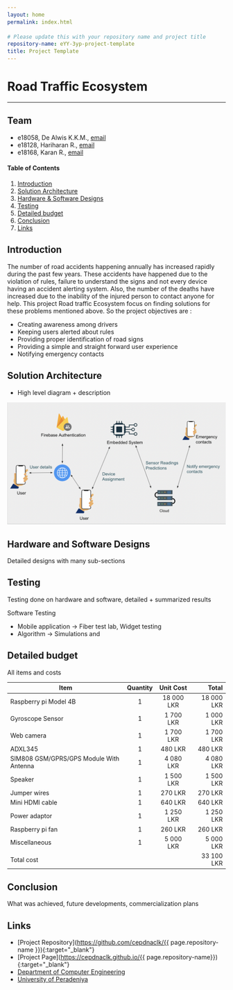 ```yaml
---
layout: home
permalink: index.html

# Please update this with your repository name and project title
repository-name: eYY-3yp-project-template
title: Project Template
---
```


[comment]: # "This is the standard layout for the project, but you can clean this and use your own template"

# Road Traffic Ecosystem

---

## Team
-  e18058, De Alwis K.K.M., [email](mailto:e18058@eng.pdn.ac.lk)
-  e18128, Hariharan R., [email](mailto:e18128@eng.pdn.ac.lk)
-  e18168, Karan R., [email](mailto:e18168@eng.pdn.ac.lk)

<!-- Image (photo/drawing of the final hardware) should be here -->

<!-- This is a sample image, to show how to add images to your page. To learn more options, please refer [this](https://projects.ce.pdn.ac.lk/docs/faq/how-to-add-an-image/) -->


<!-- ![Sample Image](./images/sample.png) -->

#### Table of Contents
1. [Introduction](#introduction)
2. [Solution Architecture](#solution-architecture )
3. [Hardware & Software Designs](#hardware-and-software-designs)
4. [Testing](#testing)
5. [Detailed budget](#detailed-budget)
6. [Conclusion](#conclusion)
7. [Links](#links)

## Introduction

The number of road accidents happening annually has increased rapidly during the past few years. These accidents have happened due to the violation of rules, failure to understand the signs and not every device having an accident alerting system. Also, the number of the deaths have increased due to the inability of the injured person to contact anyone for help.
This project Road traffic Ecosystem focus on finding solutions for these problems mentioned above. So the project objectives are :

- Creating awareness among drivers
- Keeping users alerted about rules
- Providing proper identification of road signs
- Providing a simple and straight forward user experience
- Notifying emergency contacts

## Solution Architecture

- High level diagram + description
<img width="600" alt="image" src="./images/Screenshot 2022-11-02 at 11.22.55.png" >


## Hardware and Software Designs

Detailed designs with many sub-sections

## Testing

Testing done on hardware and software, detailed + summarized results

Software Testing  

- Mobile application -> Fiber test lab, Widget testing
- Algorithm -> Simulations and





## Detailed budget

All items and costs

| Item          | Quantity  | Unit Cost  | Total  |
| ------------- |:---------:|:----------:|-------:|
| Raspberry pi Model 4B   | 1         | 18 000 LKR     | 18 000 LKR |
| Gyroscope Sensor  | 1         | 1 700 LKR     | 1 000 LKR |
| Web camera  | 1         | 1 700 LKR     | 1 700 LKR |
| ADXL345 | 1         |   480 LKR     |   480 LKR |
| SIM808 GSM/GPRS/GPS Module With Antenna  | 1         | 4 080 LKR     | 4 080 LKR |
| Speaker  | 1         | 1 500 LKR     | 1 500 LKR |
| Jumper wires  | 1         |  270 LKR     |  270 LKR |
| Mini HDMI cable  | 1         |  640 LKR     |  640 LKR |
| Power adaptor  | 1         | 1 250 LKR     | 1 250 LKR |
| Raspberry pi fan  | 1         | 260 LKR     | 260 LKR |
| Miscellaneous  | 1         | 5 000 LKR     | 5 000 LKR |
| Total cost  |         |     | 33 100 LKR |

## Conclusion

What was achieved, future developments, commercialization plans

## Links

- [Project Repository](https://github.com/cepdnaclk/{{ page.repository-name }}){:target="_blank"}
- [Project Page](https://cepdnaclk.github.io/{{ page.repository-name}}){:target="_blank"}
- [Department of Computer Engineering](http://www.ce.pdn.ac.lk/)
- [University of Peradeniya](https://eng.pdn.ac.lk/)

[//]: # (Please refer this to learn more about Markdown syntax)
[//]: # (https://github.com/adam-p/markdown-here/wiki/Markdown-Cheatsheet)
